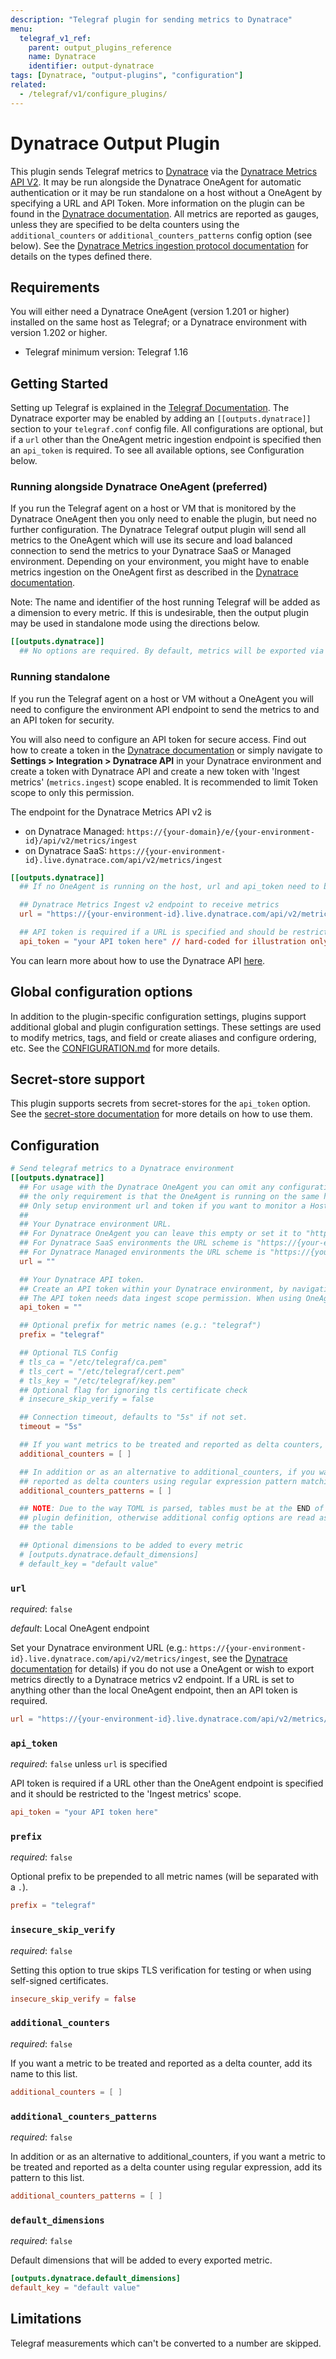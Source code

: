 ```yaml
---
description: "Telegraf plugin for sending metrics to Dynatrace"
menu:
  telegraf_v1_ref:
    parent: output_plugins_reference
    name: Dynatrace
    identifier: output-dynatrace
tags: [Dynatrace, "output-plugins", "configuration"]
related:
  - /telegraf/v1/configure_plugins/
---
```


# Dynatrace Output Plugin

This plugin sends Telegraf metrics to [Dynatrace](https://www.dynatrace.com) via
the [Dynatrace Metrics API V2](https://docs.dynatrace.com/docs/shortlink/api-metrics-v2). It may be run alongside the Dynatrace
OneAgent for automatic authentication or it may be run standalone on a host
without a OneAgent by specifying a URL and API Token.  More information on the
plugin can be found in the [Dynatrace documentation](https://docs.dynatrace.com/docs/shortlink/api-metrics-v2-post-datapoints).  All metrics are
reported as gauges, unless they are specified to be delta counters using the
`additional_counters` or `additional_counters_patterns` config option
(see below).
See the [Dynatrace Metrics ingestion protocol documentation](https://docs.dynatrace.com/docs/shortlink/metric-ingestion-protocol)
for details on the types defined there.

[api-v2]: https://docs.dynatrace.com/docs/shortlink/api-metrics-v2

[docs]: https://docs.dynatrace.com/docs/shortlink/telegraf

[proto-docs]: https://docs.dynatrace.com/docs/shortlink/metric-ingestion-protocol

## Requirements

You will either need a Dynatrace OneAgent (version 1.201 or higher) installed on
the same host as Telegraf; or a Dynatrace environment with version 1.202 or
higher.

- Telegraf minimum version: Telegraf 1.16

## Getting Started

Setting up Telegraf is explained in the [Telegraf
Documentation]().
The Dynatrace exporter may be enabled by adding an `[[outputs.dynatrace]]`
section to your `telegraf.conf` config file.  All configurations are optional,
but if a `url` other than the OneAgent metric ingestion endpoint is specified
then an `api_token` is required.  To see all available options, see
Configuration below.

[getting-started]: https://docs.influxdata.com/telegraf/latest/introduction/getting-started/

### Running alongside Dynatrace OneAgent (preferred)

If you run the Telegraf agent on a host or VM that is monitored by the Dynatrace
OneAgent then you only need to enable the plugin, but need no further
configuration. The Dynatrace Telegraf output plugin will send all metrics to the
OneAgent which will use its secure and load balanced connection to send the
metrics to your Dynatrace SaaS or Managed environment.  Depending on your
environment, you might have to enable metrics ingestion on the OneAgent first as
described in the [Dynatrace documentation](https://docs.dynatrace.com/docs/shortlink/api-metrics-v2-post-datapoints).

Note: The name and identifier of the host running Telegraf will be added as a
dimension to every metric. If this is undesirable, then the output plugin may be
used in standalone mode using the directions below.

```toml
[[outputs.dynatrace]]
  ## No options are required. By default, metrics will be exported via the OneAgent on the local host.
```

### Running standalone

If you run the Telegraf agent on a host or VM without a OneAgent you will need
to configure the environment API endpoint to send the metrics to and an API
token for security.

You will also need to configure an API token for secure access. Find out how to
create a token in the [Dynatrace documentation](https://docs.dynatrace.com/docs/shortlink/api-metrics-v2-post-datapoints) or simply navigate to
**Settings > Integration > Dynatrace API** in your Dynatrace environment and
create a token with Dynatrace API and create a new token with 'Ingest metrics'
(`metrics.ingest`) scope enabled. It is recommended to limit Token scope to only
this permission.

The endpoint for the Dynatrace Metrics API v2 is

- on Dynatrace Managed:
  `https://{your-domain}/e/{your-environment-id}/api/v2/metrics/ingest`
- on Dynatrace SaaS:
  `https://{your-environment-id}.live.dynatrace.com/api/v2/metrics/ingest`

```toml
[[outputs.dynatrace]]
  ## If no OneAgent is running on the host, url and api_token need to be set

  ## Dynatrace Metrics Ingest v2 endpoint to receive metrics
  url = "https://{your-environment-id}.live.dynatrace.com/api/v2/metrics/ingest"

  ## API token is required if a URL is specified and should be restricted to the 'Ingest metrics' scope
  api_token = "your API token here" // hard-coded for illustration only, should be read from environment
```

You can learn more about how to use the Dynatrace API
[here](https://docs.dynatrace.com/docs/shortlink/section-api).

[api-auth]: https://docs.dynatrace.com/docs/shortlink/api-authentication

## Global configuration options <!-- @/docs/includes/plugin_config.md -->

In addition to the plugin-specific configuration settings, plugins support
additional global and plugin configuration settings. These settings are used to
modify metrics, tags, and field or create aliases and configure ordering, etc.
See the [CONFIGURATION.md](/telegraf/v1/configuration/#plugins) for more details.

[CONFIGURATION.md]: ../../../docs/CONFIGURATION.md#plugins

## Secret-store support

This plugin supports secrets from secret-stores for the `api_token` option.
See the [secret-store documentation](/telegraf/v1/configuration/#secret-store-secrets) for more details on how
to use them.

[SECRETSTORE]: ../../../docs/CONFIGURATION.md#secret-store-secrets

## Configuration

```toml @sample.conf
# Send telegraf metrics to a Dynatrace environment
[[outputs.dynatrace]]
  ## For usage with the Dynatrace OneAgent you can omit any configuration,
  ## the only requirement is that the OneAgent is running on the same host.
  ## Only setup environment url and token if you want to monitor a Host without the OneAgent present.
  ##
  ## Your Dynatrace environment URL.
  ## For Dynatrace OneAgent you can leave this empty or set it to "http://127.0.0.1:14499/metrics/ingest" (default)
  ## For Dynatrace SaaS environments the URL scheme is "https://{your-environment-id}.live.dynatrace.com/api/v2/metrics/ingest"
  ## For Dynatrace Managed environments the URL scheme is "https://{your-domain}/e/{your-environment-id}/api/v2/metrics/ingest"
  url = ""

  ## Your Dynatrace API token.
  ## Create an API token within your Dynatrace environment, by navigating to Settings > Integration > Dynatrace API
  ## The API token needs data ingest scope permission. When using OneAgent, no API token is required.
  api_token = ""

  ## Optional prefix for metric names (e.g.: "telegraf")
  prefix = "telegraf"

  ## Optional TLS Config
  # tls_ca = "/etc/telegraf/ca.pem"
  # tls_cert = "/etc/telegraf/cert.pem"
  # tls_key = "/etc/telegraf/key.pem"
  ## Optional flag for ignoring tls certificate check
  # insecure_skip_verify = false

  ## Connection timeout, defaults to "5s" if not set.
  timeout = "5s"

  ## If you want metrics to be treated and reported as delta counters, add the metric names here
  additional_counters = [ ]

  ## In addition or as an alternative to additional_counters, if you want metrics to be treated and
  ## reported as delta counters using regular expression pattern matching
  additional_counters_patterns = [ ]

  ## NOTE: Due to the way TOML is parsed, tables must be at the END of the
  ## plugin definition, otherwise additional config options are read as part of
  ## the table

  ## Optional dimensions to be added to every metric
  # [outputs.dynatrace.default_dimensions]
  # default_key = "default value"
```

### `url`

*required*: `false`

*default*: Local OneAgent endpoint

Set your Dynatrace environment URL (e.g.:
`https://{your-environment-id}.live.dynatrace.com/api/v2/metrics/ingest`, see
the [Dynatrace documentation](https://docs.dynatrace.com/docs/shortlink/api-metrics-v2-post-datapoints) for details) if you do not use a
OneAgent or wish to export metrics directly to a Dynatrace metrics v2
endpoint. If a URL is set to anything other than the local OneAgent endpoint,
then an API token is required.

```toml
url = "https://{your-environment-id}.live.dynatrace.com/api/v2/metrics/ingest"
```

[post-ingest]: https://docs.dynatrace.com/docs/shortlink/api-metrics-v2-post-datapoints

### `api_token`

*required*: `false` unless `url` is specified

API token is required if a URL other than the OneAgent endpoint is specified and
it should be restricted to the 'Ingest metrics' scope.

```toml
api_token = "your API token here"
```

### `prefix`

*required*: `false`

Optional prefix to be prepended to all metric names (will be separated with a
`.`).

```toml
prefix = "telegraf"
```

### `insecure_skip_verify`

*required*: `false`

Setting this option to true skips TLS verification for testing or when using
self-signed certificates.

```toml
insecure_skip_verify = false
```

### `additional_counters`

*required*: `false`

If you want a metric to be treated and reported as a delta counter, add its name
to this list.

```toml
additional_counters = [ ]
```

### `additional_counters_patterns`

*required*: `false`

In addition or as an alternative to additional_counters, if you want a metric
to be treated and reported as a delta counter using regular expression,
add its pattern to this list.

```toml
additional_counters_patterns = [ ]
```

### `default_dimensions`

*required*: `false`

Default dimensions that will be added to every exported metric.

```toml
[outputs.dynatrace.default_dimensions]
default_key = "default value"
```

## Limitations

Telegraf measurements which can't be converted to a number are skipped.
